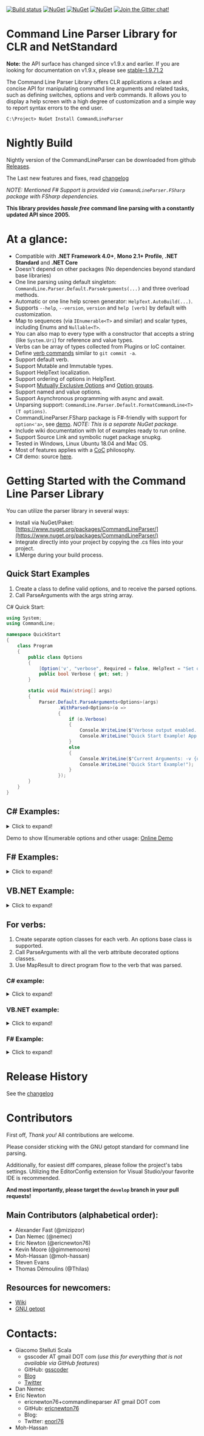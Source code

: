 [![Build status](https://ci.appveyor.com/api/projects/status/p61dj8udxs2aocmo/branch/master?svg=true)](https://ci.appveyor.com/project/commandlineparser/commandline/branch/master)
[![NuGet](https://img.shields.io/nuget/dt/commandlineparser.svg)](http://nuget.org/packages/commandlineparser)
[![NuGet](https://img.shields.io/nuget/v/commandlineparser.svg)](https://www.nuget.org/packages/CommandLineParser/)
[![NuGet](https://img.shields.io/nuget/vpre/commandlineparser.svg)](https://www.nuget.org/packages/CommandLineParser/)
[![Join the Gitter chat!](https://badges.gitter.im/gsscoder/commandline.svg)](https://gitter.im/gsscoder/commandline?utm_source=badge&utm_medium=badge&utm_campaign=pr-badge&utm_content=badge)

# Command Line Parser Library for CLR and NetStandard

**Note:** the API surface has changed since v1.9.x and earlier. If you are looking for documentation on v1.9.x, please
see [stable-1.9.71.2](https://github.com/gsscoder/commandline/tree/stable-1.9.71.2)

The Command Line Parser Library offers CLR applications a clean and concise API for manipulating command line arguments
and related tasks, such as defining switches, options and verb commands. It allows you to display a help screen with a
high degree of customization and a simple way to report syntax errors to the end user.

```
C:\Project> NuGet Install CommandLineParser
```

# Nightly Build

Nightly version of the CommandLineParser can be downloaded from
github [Releases](https://github.com/commandlineparser/commandline/releases).

The Last new features and fixes,
read [changelog](https://github.com/commandlineparser/commandline/blob/master/CHANGELOG.md)

_NOTE: Mentioned F# Support is provided via ```CommandLineParser.FSharp``` package with FSharp dependencies._

__This library provides _hassle free_ command line parsing with a constantly updated API since 2005.__

# At a glance:

- Compatible with __.NET Framework 4.0+__, __Mono 2.1+ Profile__, __.NET Standard__ and __.NET Core__
- Doesn't depend on other packages (No dependencies beyond standard base libraries)
- One line parsing using default singleton: `CommandLine.Parser.Default.ParseArguments(...)` and three overload methods.
- Automatic or one line help screen generator: `HelpText.AutoBuild(...)`.
- Supports `--help`, `--version`, `version` and `help [verb]` by default with customization.
- Map to sequences (via `IEnumerable<T>` and similar) and scalar types, including Enums and `Nullable<T>`.
- You can also map to every type with a constructor that accepts a string (like `System.Uri`) for reference and value
  types.
- Verbs can be array of types collected from Plugins or IoC container.
- Define [verb commands](https://github.com/commandlineparser/commandline/wiki/Verbs) similar to `git commit -a`.
- Support default verb.
- Support Mutable and Immutable types.
- Support HelpText localization.
- Support ordering of options in HelpText.
- Support [Mutually Exclusive Options](https://github.com/commandlineparser/commandline/wiki/Mutually-Exclusive-Options)
  and [Option groups](https://github.com/commandlineparser/commandline/wiki/Option-Groups).
- Support named and value options.
- Support Asynchronous programming with async and await.
- Unparsing support: `CommandLine.Parser.Default.FormatCommandLine<T>(T options)`.
- CommandLineParser.FSharp package is F#-friendly with support for `option<'a>`,
  see [demo](https://github.com/commandlineparser/commandline/blob/master/demo/fsharp-demo.fsx).  _NOTE: This is a
  separate NuGet package._
- Include wiki documentation with lot of examples ready to run online.
- Support Source Link and symbolic nuget package snupkg.
- Tested in Windows, Linux Ubuntu 18.04 and Mac OS.
- Most of features applies with a [CoC](http://en.wikipedia.org/wiki/Convention_over_configuration) philosophy.
- C# demo: source [here](https://github.com/commandlineparser/commandline/tree/master/demo/ReadText.Demo).

# Getting Started with the Command Line Parser Library

You can utilize the parser library in several ways:

- Install via
  NuGet/Paket: [https://www.nuget.org/packages/CommandLineParser/](https://www.nuget.org/packages/CommandLineParser/)
- Integrate directly into your project by copying the .cs files into your project.
- ILMerge during your build process.

## Quick Start Examples

1. Create a class to define valid options, and to receive the parsed options.
2. Call ParseArguments with the args string array.

C# Quick Start:

```cs
using System;
using CommandLine;

namespace QuickStart
{
    class Program
    {
        public class Options
        {
            [Option('v', "verbose", Required = false, HelpText = "Set output to verbose messages.")]
            public bool Verbose { get; set; }
        }

        static void Main(string[] args)
        {
            Parser.Default.ParseArguments<Options>(args)
                   .WithParsed<Options>(o =>
                   {
                       if (o.Verbose)
                       {
                           Console.WriteLine($"Verbose output enabled. Current Arguments: -v {o.Verbose}");
                           Console.WriteLine("Quick Start Example! App is in Verbose mode!");
                       }
                       else
                       {
                           Console.WriteLine($"Current Arguments: -v {o.Verbose}");
                           Console.WriteLine("Quick Start Example!");
                       }
                   });
        }
    }
}
```

## C# Examples:

<details>
  <summary>Click to expand!</summary>

```cs

class Options
{
  [Option('r', "read", Required = true, HelpText = "Input files to be processed.")]
  public IEnumerable<string> InputFiles { get; set; }

  // Omitting long name, defaults to name of property, ie "--verbose"
  [Option(
	Default = false,
	HelpText = "Prints all messages to standard output.")]
  public bool Verbose { get; set; }
  
  [Option("stdin",
	Default = false,
	HelpText = "Read from stdin")]
  public bool stdin { get; set; }

  [Value(0, MetaName = "offset", HelpText = "File offset.")]
  public long? Offset { get; set; }
}

static void Main(string[] args)
{
  CommandLine.Parser.Default.ParseArguments<Options>(args)
    .WithParsed(RunOptions)
    .WithNotParsed(HandleParseError);
}
static void RunOptions(Options opts)
{
  //handle options
}
static void HandleParseError(IEnumerable<Error> errs)
{
  //handle errors
}

```

</details>

Demo to show IEnumerable options and other usage:  [Online Demo](https://dotnetfiddle.net/wrcAxr)

## F# Examples:

<details>
  <summary>Click to expand!</summary>

```fsharp

type options = {
  [<Option('r', "read", Required = true, HelpText = "Input files.")>] files : seq<string>;
  [<Option(HelpText = "Prints all messages to standard output.")>] verbose : bool;
  [<Option(Default = "русский", HelpText = "Content language.")>] language : string;
  [<Value(0, MetaName="offset", HelpText = "File offset.")>] offset : int64 option;
}

let main argv =
  let result = CommandLine.Parser.Default.ParseArguments<options>(argv)
  match result with
  | :? Parsed<options> as parsed -> run parsed.Value
  | :? NotParsed<options> as notParsed -> fail notParsed.Errors
```

</details>

## VB.NET Example:

<details>
  <summary>Click to expand!</summary>

```vb

Class Options
	<CommandLine.Option('r', "read", Required := true,
	HelpText:="Input files to be processed.")>
	Public Property InputFiles As IEnumerable(Of String)

	' Omitting long name, defaults to name of property, ie "--verbose"
	<CommandLine.Option(
	HelpText:="Prints all messages to standard output.")>
	Public Property Verbose As Boolean

	<CommandLine.Option(Default:="中文",
	HelpText:="Content language.")>
	Public Property Language As String

	<CommandLine.Value(0, MetaName:="offset",
	HelpText:="File offset.")>
	Public Property Offset As Long?
End Class

Sub Main(ByVal args As String())
    CommandLine.Parser.Default.ParseArguments(Of Options)(args) _
        .WithParsed(Function(opts As Options) RunOptionsAndReturnExitCode(opts)) _
        .WithNotParsed(Function(errs As IEnumerable(Of [Error])) 1)
End Sub
```

</details>

## For verbs:

1. Create separate option classes for each verb. An options base class is supported.
2. Call ParseArguments with all the verb attribute decorated options classes.
3. Use MapResult to direct program flow to the verb that was parsed.

### C# example:

<details>
  <summary>Click to expand!</summary>

```csharp
[Verb("add", HelpText = "Add file contents to the index.")]
class AddOptions {
  //normal options here
}
[Verb("commit", HelpText = "Record changes to the repository.")]
class CommitOptions {
  //commit options here
}
[Verb("clone", HelpText = "Clone a repository into a new directory.")]
class CloneOptions {
  //clone options here
}

int Main(string[] args) {
  return CommandLine.Parser.Default.ParseArguments<AddOptions, CommitOptions, CloneOptions>(args)
	.MapResult(
	  (AddOptions opts) => RunAddAndReturnExitCode(opts),
	  (CommitOptions opts) => RunCommitAndReturnExitCode(opts),
	  (CloneOptions opts) => RunCloneAndReturnExitCode(opts),
	  errs => 1);
}
```

</details>

### VB.NET example:

<details>
  <summary>Click to expand!</summary>

```vb
<CommandLine.Verb("add", HelpText:="Add file contents to the index.")>
Public Class AddOptions
    'Normal options here
End Class
<CommandLine.Verb("commit", HelpText:="Record changes to the repository.")>
Public Class CommitOptions
    'Normal options here
End Class
<CommandLine.Verb("clone", HelpText:="Clone a repository into a new directory.")>
Public Class CloneOptions
    'Normal options here
End Class

Function Main(ByVal args As String()) As Integer
    Return CommandLine.Parser.Default.ParseArguments(Of AddOptions, CommitOptions, CloneOptions)(args) _
          .MapResult(
              (Function(opts As AddOptions) RunAddAndReturnExitCode(opts)),
              (Function(opts As CommitOptions) RunCommitAndReturnExitCode(opts)),
              (Function(opts As CloneOptions) RunCloneAndReturnExitCode(opts)),
              (Function(errs As IEnumerable(Of [Error])) 1)
          )
End Function
```

</details>

### F# Example:

<details>
  <summary>Click to expand!</summary>

```fs
open CommandLine

[<Verb("add", HelpText = "Add file contents to the index.")>]
type AddOptions = {
  // normal options here
}
[<Verb("commit", HelpText = "Record changes to the repository.")>]
type CommitOptions = {
  // normal options here
}
[<Verb("clone", HelpText = "Clone a repository into a new directory.")>]
type CloneOptions = {
  // normal options here
}

[<EntryPoint>]
let main args =
  let result = Parser.Default.ParseArguments<AddOptions, CommitOptions, CloneOptions> args
  match result with
  | :? CommandLine.Parsed<obj> as command ->
	match command.Value with
	| :? AddOptions as opts -> RunAddAndReturnExitCode opts
	| :? CommitOptions as opts -> RunCommitAndReturnExitCode opts
	| :? CloneOptions as opts -> RunCloneAndReturnExitCode opts
  | :? CommandLine.NotParsed<obj> -> 1
```

</details>

# Release History

See the [changelog](CHANGELOG.md)

# Contributors

First off, _Thank you!_  All contributions are welcome.

Please consider sticking with the GNU getopt standard for command line parsing.

Additionally, for easiest diff compares, please follow the project's tabs settings. Utilizing the EditorConfig extension
for Visual Studio/your favorite IDE is recommended.

__And most importantly, please target the ```develop``` branch in your pull requests!__

## Main Contributors (alphabetical order):

- Alexander Fast (@mizipzor)
- Dan Nemec (@nemec)
- Eric Newton (@ericnewton76)
- Kevin Moore (@gimmemoore)
- Moh-Hassan (@moh-hassan)
- Steven Evans
- Thomas Démoulins (@Thilas)

## Resources for newcomers:

- [Wiki](https://github.com/commandlineparser/commandline/wiki)
- [GNU getopt](http://www.gnu.org/software/libc/manual/html_node/Getopt.html)

# Contacts:

- Giacomo Stelluti Scala
    - gsscoder AT gmail DOT com (_use this for everything that is not available via GitHub features_)
    - GitHub: [gsscoder](https://github.com/gsscoder)
    - [Blog](http://gsscoder.blogspot.it)
    - [Twitter](http://twitter.com/gsscoder)
- Dan Nemec
- Eric Newton
    - ericnewton76+commandlineparser AT gmail DOT com
    - GitHub: [ericnewton76](https://github.com/ericnewton76)
    - Blog:
    - Twitter: [enorl76](http://twitter.com/enorl76)
- Moh-Hassan 
